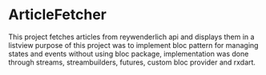 # ArticleFetcher

This project fetches articles from reywenderlich api and displays them in a listview
purpose of this project was to implement bloc pattern for managing states and events
without using bloc package, implementation was done through streams, streambuilders, futures,
custom bloc provider and rxdart.
